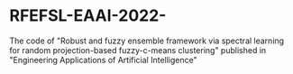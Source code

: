 # RFEFSL-EAAI-2022-
The code of "Robust and fuzzy ensemble framework via spectral learning for random projection-based fuzzy-c-means clustering" published in "Engineering Applications of Artificial Intelligence"
